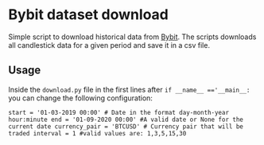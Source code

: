 # Bybit dataset download
Simple script to download historical data from [Bybit](https://www.bybit.com/). The scripts downloads all candlestick data for a given period and save it in a csv file.

## Usage
Inside the `download.py` file in the first lines after `if __name__ =='__main__:`
you can change the following configuration:

`
start = '01-03-2019 00:00' # Date in the format day-month-year hour:minute
end = '01-09-2020 00:00' #A valid date or None for the current date
currency_pair = 'BTCUSD' # Currency pair that will be traded
interval = 1 #valid values are: 1,3,5,15,30
`
